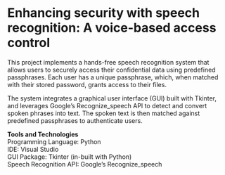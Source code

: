 # Enhancing security with speech recognition: A voice-based access control
This project implements a hands-free speech recognition system that allows users to securely access their confidential data using predefined passphrases. Each user has a unique passphrase, which, when matched with their stored password, grants access to their files.

The system integrates a graphical user interface (GUI) built with Tkinter, and leverages Google’s Recognize_speech API to detect and convert spoken phrases into text. The spoken text is then matched against predefined passphrases to authenticate users.

**Tools and Technologies**<br>
Programming Language: Python<br>
IDE: Visual Studio<br>
GUI Package: Tkinter (in-built with Python)<br>
Speech Recognition API: Google’s Recognize_speech<br>
